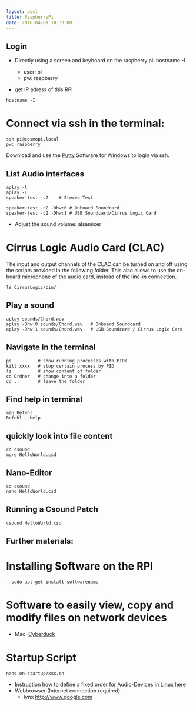 ```yaml
---
layout: post
title: RaspberryPi
date: 2016-04-01 10:30:00
---
```


## Login
- Directly using a screen and keyboard on the raspberry pi: hostname -I
	- user: pi
	- pw: raspberry

- get IP adress of this RPI
```
hostname -I
```

# Connect via ssh in the terminal:
```
ssh pi@cosmopi.local
pw: raspberry
```

Download and use the [Putty](http://www.putty.org/) Software for Windows to login via ssh.


## List Audio interfaces
```
aplay -l
aplay -L
speaker-test -c2	# Stereo Test

speaker-test -c2 -Dhw:0 # Onboard Soundcard
speaker-test -c2 -Dhw:1 # USB Soundcard/Cirrus Logic Card
```
- Adjust the sound volume: alsamixer

# Cirrus Logic Audio Card (CLAC)
The input and output channels of the CLAC can be turned on and off using the scripts provided in the following folder. This also allows to use the on-board microphone of the audio card, instead of the line-in connection.

```
ls CirrusLogic/bin/
```



## Play a sound
```
aplay sounds/Chord.wav
aplay -Dhw:0 sounds/Chord.wav	# Onboard Soundcard
aplay -Dhw:1 sounds/Chord.wav	# USB Soundcard / Cirrus Logic Card
```

## Navigate in the terminal
```
ps 			# show running processes with PIDs
kill xxxx	# stop certain process by PID
ls			# show content of folder
cd Ordner  	# change into a folder
cd ..		# leave the folder
```

## Find help in terminal
```
man Befehl
Befehl --help
```

## quickly look into file content
```
cd csound
more HelloWorld.csd
```


## Nano-Editor
```
cd csound
nano HelloWorld.csd
```

## Running a Csound Patch
```
csound HelloWorld.csd
```



## Further materials:

# Installing Software on the RPI
```
- sudo apt-get install softwarename
```
# Software to easily view, copy and modify files on network devices
- Mac: [Cyberduck](https://cyberduck.io/?l=de)


# Startup Script
```
nano on-startup/xxx.sh
```

- Instruction how to define a fixed order for Audio-Devices in Linux [here](http://computers.tutsplus.com/articles/using-a-usb-audio-device-with-a-raspberry-pi--mac-55876)
- Webbrowser (Internet connection required)
	- lynx http://www.google.com



